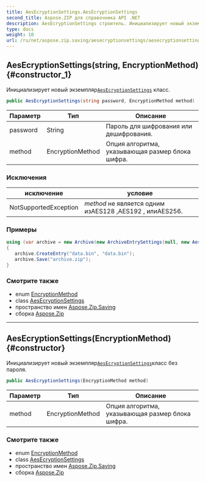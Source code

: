 ```yaml
---
title: AesEcryptionSettings.AesEcryptionSettings
second_title: Aspose.ZIP для справочника API .NET
description: AesEcryptionSettings строитель. Инициализирует новый экземплярAesEcryptionSettings класс.
type: docs
weight: 10
url: /ru/net/aspose.zip.saving/aesecryptionsettings/aesecryptionsettings/
---
```

## AesEcryptionSettings(string, EncryptionMethod) {#constructor_1}

Инициализирует новый экземпляр[`AesEcryptionSettings`](../) класс.

```csharp
public AesEcryptionSettings(string password, EncryptionMethod method)
```

| Параметр | Тип | Описание |
| --- | --- | --- |
| password | String | Пароль для шифрования или дешифрования. |
| method | EncryptionMethod | Опция алгоритма, указывающая размер блока шифра. |

### Исключения

| исключение | условие |
| --- | --- |
| NotSupportedException | *method* не является одним изAES128 ,AES192 , илиAES256. |

### Примеры

```csharp
using (var archive = new Archive(new ArchiveEntrySettings(null, new AesEcryptionSettings("p@s$", EncryptionMethod.AES256))))
{
   archive.CreateEntry("data.bin", "data.bin");
   archive.Save("archive.zip");
}
```

### Смотрите также

* enum [EncryptionMethod](../../encryptionmethod/)
* class [AesEcryptionSettings](../)
* пространство имен [Aspose.Zip.Saving](../../aesecryptionsettings/)
* сборка [Aspose.Zip](../../../)

---

## AesEcryptionSettings(EncryptionMethod) {#constructor}

Инициализирует новый экземпляр[`AesEcryptionSettings`](../)класс без пароля.

```csharp
public AesEcryptionSettings(EncryptionMethod method)
```

| Параметр | Тип | Описание |
| --- | --- | --- |
| method | EncryptionMethod | Опция алгоритма, указывающая размер блока шифра. |

### Смотрите также

* enum [EncryptionMethod](../../encryptionmethod/)
* class [AesEcryptionSettings](../)
* пространство имен [Aspose.Zip.Saving](../../aesecryptionsettings/)
* сборка [Aspose.Zip](../../../)


